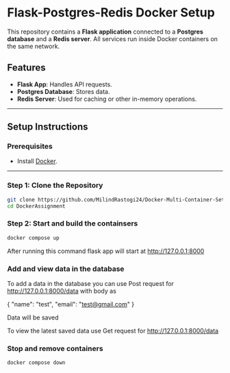 # Flask-Postgres-Redis Docker Setup

This repository contains a **Flask application** connected to a **Postgres database** and a **Redis server**. All services run inside Docker containers on the same network.

## Features
- **Flask App**: Handles API requests.
- **Postgres Database**: Stores data.
- **Redis Server**: Used for caching or other in-memory operations.

---

## Setup Instructions

### Prerequisites
- Install [Docker](https://www.docker.com/).

---

### Step 1: Clone the Repository 
```bash
git clone https://github.com/MilindRastogi24/Docker-Multi-Container-Setup.git
cd DockerAssignment
```

### Step 2: Start and build the containsers
```bash
docker compose up
```

After running this command flask app will start at http://127.0.0.1:8000

### Add and view data in the database
To add a data in the database you can use
Post request for http://127.0.0.1:8000/data
with body as

{
    "name": "test",
    "email": "test@gmail.com"
}

Data will be saved

To view the latest saved data use
Get request for  http://127.0.0.1:8000/data

### Stop and remove containers
```bash
docker compose down
```
